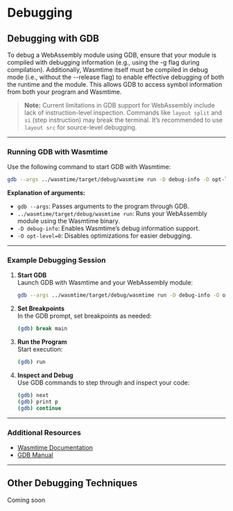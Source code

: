 # Debugging

## Debugging with GDB

To debug a WebAssembly module using GDB, ensure that your module is compiled with debugging information (e.g., using the -g flag during compilation). Additionally, Wasmtime itself must be compiled in debug mode (i.e., without the --release flag) to enable effective debugging of both the runtime and the module. This allows GDB to access symbol information from both your program and Wasmtime.

> **Note:** Current limitations in GDB support for WebAssembly include lack of instruction-level inspection. Commands like `layout split` and `si` (step instruction) may break the terminal. It’s recommended to use `layout src` for source-level debugging.

---

### Running GDB with Wasmtime

Use the following command to start GDB with Wasmtime:

```sh
gdb --args ../wasmtime/target/debug/wasmtime run -D debug-info -O opt-level=0 malloc-test.wasm
```

**Explanation of arguments:**

- `gdb --args`: Passes arguments to the program through GDB.
- `../wasmtime/target/debug/wasmtime run`: Runs your WebAssembly module using the Wasmtime binary.
- `-D debug-info`: Enables Wasmtime’s debug information support.
- `-O opt-level=0`: Disables optimizations for easier debugging.

---

### Example Debugging Session

1. **Start GDB**  
   Launch GDB with Wasmtime and your WebAssembly module:
   ```sh
   gdb --args ../wasmtime/target/debug/wasmtime run -D debug-info -O opt-level=0 malloc-test.wasm
   ```

2. **Set Breakpoints**  
   In the GDB prompt, set breakpoints as needed:
   ```sh
   (gdb) break main
   ```

3. **Run the Program**  
   Start execution:
   ```sh
   (gdb) run
   ```

4. **Inspect and Debug**  
   Use GDB commands to step through and inspect your code:
   ```sh
   (gdb) next
   (gdb) print p
   (gdb) continue
   ```

---

### Additional Resources

- [Wasmtime Documentation](https://wasmtime.dev/)
- [GDB Manual](https://www.gnu.org/software/gdb/documentation/)

---

## Other Debugging Techniques

Coming soon